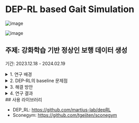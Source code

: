 # DEP-RL based Gait Simulation
![image](https://github.com/sepengsu/winter_co_op/assets/111292354/7864afd8-b14c-470e-b016-cc7f80bbc4ba)

![image](https://github.com/sepengsu/winter_co_op/assets/111292354/cb4b03a8-f517-4304-ac8b-23f5c64770ee)
## 주제: 강화학습 기반 정상인 보행 데이터 생성 
기간: 2023.12.18 - 2024.02.19

<details>
<summary>1. 연구 배경</summary>

Gait Simulation의 방법론은 크게 CMA-ES(Covariance matrix adaptation evolution strategy)와 RL(Reinforcement Learning)이 있다. 이중 환자 보행 simulation과 다양한 환경에도 적용가능한 RL를 사용하고자 하였다. 이와 관련하여 SCONE 제작 연구소에서 발표한 DEP-RL(Differential Extrinsic Plasticity-RL)을 사용하고자 하였다. 하지만 여러 가지 문제점이 있어 이를 해결하는 것을 목표로 연구를 진행하였다.

</details>

<details>
<summary>2. DEP-RL의 baseline 문제점</summary>

DEP-RL은 Musculoskeletal system에서 좋은 성능을 보이고 gait simulation에서 좋은 성능을 보인다. 하지만 크게 3가지 문제점이 있었다.

1. 느린 학습 속도
2. Unstability of trunk: 몸이 좌우로 흔들며 걷는 문제
3. Peak GRF(Ground React Force on foot) 문제

</details>

<details>
<summary>3. 해결 방안</summary>

1. **Customization of body model**  
   H1622 모델에 대하여 Trunk의 좌우 움직임을 제한하기 위하여 2가지 구성요소를 통하여 구현  
   1.1. Joint motor: trunk muscle 보조 torque로 3축 torque 구현  
   1.2. Harness: trunk translation limit를 구현  
   
2. **Customization reward function**  
   Reward function은 두 가지 목적에 대한 수식을 각각 구현하여 목표를 설정하였다.  
   2.1. Balance  
   COM, trunk(상반신의 COM)의 z축 cost 도입  
   좌우 방향으로 몸을 기울이지 않고 걷도록 학습  
   2.2. GRFDelta  
   물리적 의미: Impact  
   Peak GRF 줄이는 역할

</details>

<details>
<summary>4. 연구 결과</summary>

#### 4.1. Custom body model  
![image](https://github.com/sepengsu/winter_co_op/assets/111292354/c9efa7e5-0c36-4274-b486-7e879a6473f6)  

#### 4.2. Combined Model
![image](https://github.com/sepengsu/winter_co_op/assets/111292354/e866ae8b-5343-4737-a7f5-c93ddc87d0f7)  

#### 4.3. 비교
Body model 수정 --> Balance 문제와 Peak GRF 문제 해결  
Custom reward function을 도입--> pelvis tilt의 불안정성 문제 일부 해결  
기존 연구보다 빠른 학습 속도   
![image](https://github.com/sepengsu/winter_co_op/assets/111292354/44a4cdb5-d788-4331-88d6-825f4374a5f6)

</details>
## 사용 라이브러리

- DEP_RL: https://github.com/martius-lab/depRL
- Sconegym: https://github.com/tgeijten/sconegym
